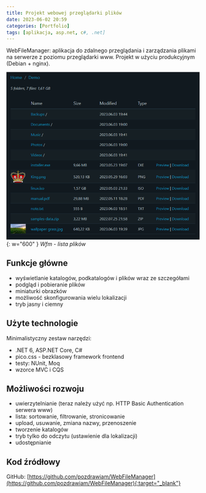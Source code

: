 ```yaml
---
title: Projekt webowej przeglądarki plików
date: 2023-06-02 20:59
categories: [Portfolio]
tags: [aplikacja, asp.net, c#, .net]
---
```


WebFileManager: aplikacja do zdalnego przeglądania i zarządzania plikami na serwerze z poziomu przeglądarki www. Projekt w użyciu produkcyjnym (Debian + nginx).

![Wfm - lista plików](/assets/img/posts/wfm-screenshot.png){: w="600" }
_Wfm - lista plików_

## Funkcje główne

- wyświetlanie katalogów, podkatalogów i plików wraz ze szczegółami
- podgląd i pobieranie plików
- miniaturki obrazków
- możliwość skonfigurowania wielu lokalizacji
- tryb jasny i ciemny

## Użyte technologie

Minimalistyczny zestaw narzędzi:

- .NET 6, ASP.NET Core, C#
- pico.css - bezklasowy framework frontend
- testy: NUnit, Moq
- wzorce MVC i CQS

## Możliwości rozwoju

- uwierzytelnianie (teraz należy użyć np. HTTP Basic Authentication serwera www)
- lista: sortowanie, filtrowanie, stronicowanie
- upload, usuwanie, zmiana nazwy, przenoszenie
- tworzenie katalogów
- tryb tylko do odczytu (ustawienie dla lokalizacji)
- udostępnianie

## Kod źródłowy

GitHub: [https://github.com/pozdrawiam/WebFileManager](https://github.com/pozdrawiam/WebFileManager){:target="_blank"}
